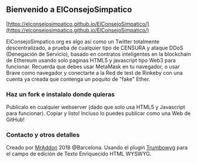 ## Bienvenido a ElConsejoSimpatico

[https://elconsejosimpatico.github.io/ElConsejoSimpatico/](https://elconsejosimpatico.github.io/ElConsejoSimpatico/)

ElConsejoSimpatico.org es algo así como un Twitter totalmente descentralizado, a prueba de cualquier tipo de CENSURA y ataque DDoS (Denegación de Servicio), basado en contratos inteligentes en la blockchain de Ethereum usando solo paginas HTML5 y javascript tipo Web3 para funcionar. Recuerda que debes usar MetaMask en tu navegador, o usar Brave como navegador y conectarte a la Red de test de Rinkeby con una cuenta ya creada que contenga un poquito de "fake" Ether.

### Haz un fork e instalalo donde quieras

Publicalo en cualquier webserver (dado que solo usa HTML5 y Javascript para funcionar).
Copiar y listo! Incluso lo puedes publicar como una Web de GitHub!

### Contacto y otros detalles

Creado por [MrAddon](http://mraddon.com) 2018 @Barcelona. Usando el plugin [Trumbowyg](https://alex-d.github.io/Trumbowyg/) para el campo de edición de Texto Enriquecido HTML WYSWYG.

